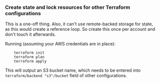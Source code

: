 ### Create state and lock resources for other Terraform configurations

This is a one-off thing. Also, it can't use remote-backed storage for state, as this would create a reference loop. So create this once per account and don't touch it afterwards.

Running (assuming your AWS credentials are in place):
```
    terraform init
    terraform plan
    terraform apply
```

This will output an S3 bucket name, which needs to be entered into `terraform/backend "s3"/bucket` field of other configurations.